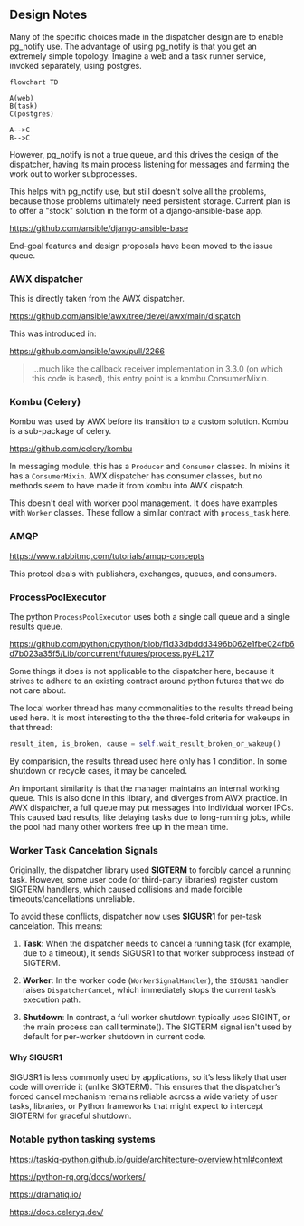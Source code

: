 ## Design Notes

Many of the specific choices made in the dispatcher design are to enable pg_notify use.
The advantage of using pg_notify is that you get an extremely simple topology.
Imagine a web and a task runner service, invoked separately, using postgres.

```mermaid
flowchart TD

A(web)
B(task)
C(postgres)

A-->C
B-->C
```

However, pg_notify is not a true queue, and this drives the design of the dispatcher,
having its main process listening for messages and farming the work out to worker subprocesses.

This helps with pg_notify use, but still doesn't solve all the problems,
because those problems ultimately need persistent storage.
Current plan is to offer a "stock" solution in the form of a django-ansible-base app.

https://github.com/ansible/django-ansible-base

End-goal features and design proposals have been moved to the issue queue.

### AWX dispatcher

This is directly taken from the AWX dispatcher.

https://github.com/ansible/awx/tree/devel/awx/main/dispatch

This was introduced in:

https://github.com/ansible/awx/pull/2266

> ...much like the callback receiver implementation in 3.3.0 (on which this code is based), this entry point is a kombu.ConsumerMixin.

### Kombu (Celery)

Kombu was used by AWX before its transition to a custom solution. Kombu is a sub-package of celery.

https://github.com/celery/kombu

In messaging module, this has a `Producer` and `Consumer` classes.
In mixins it has a `ConsumerMixin`. AWX dispatcher has consumer classes,
but no methods seem to have made it from kombu into AWX dispatch.

This doesn't deal with worker pool management. It does have examples with `Worker` classes.
These follow a similar contract with `process_task` here.

### AMQP

https://www.rabbitmq.com/tutorials/amqp-concepts

This protcol deals with publishers, exchanges, queues, and consumers.

### ProcessPoolExecutor

The python `ProcessPoolExecutor` uses both a single call queue and a single results queue.

https://github.com/python/cpython/blob/f1d33dbddd3496b062e1fbe024fb6d7b023a35f5/Lib/concurrent/futures/process.py#L217

Some things it does is not applicable to the dispatcher here, because it strives to adhere
to an existing contract around python futures that we do not care about.

The local worker thread has many commonalities to the results thread being used here.
It is most interesting to the the three-fold criteria for wakeups in that thread:

```python
result_item, is_broken, cause = self.wait_result_broken_or_wakeup()
```

By comparision, the results thread used here only has 1 condition.
In some shutdown or recycle cases, it may be canceled.

An important similarity is that the manager maintains an internal working queue.
This is also done in this library, and diverges from AWX practice.
In AWX dispatcher, a full queue may put messages into individual worker IPCs.
This caused bad results, like delaying tasks due to long-running jobs,
while the pool had many other workers free up in the mean time.


### Worker Task Cancelation Signals

Originally, the dispatcher library used **SIGTERM** to forcibly cancel a running task. However,
some user code (or third-party libraries) register custom SIGTERM handlers, which caused
collisions and made forcible timeouts/cancellations unreliable.

To avoid these conflicts, dispatcher now uses **SIGUSR1** for per-task cancelation. This means:

1. **Task**: When the dispatcher needs to cancel a running task (for example, due to a timeout),
   it sends SIGUSR1 to that worker subprocess instead of SIGTERM.

2. **Worker**: In the worker code (`WorkerSignalHandler`), the `SIGUSR1` handler raises
   `DispatcherCancel`, which immediately stops the current task’s execution path.

3. **Shutdown**: In contrast, a full worker shutdown typically uses SIGINT, or the main process can call terminate().
The SIGTERM signal isn't used by default for per-worker shutdown in current code.

#### Why SIGUSR1

SIGUSR1 is less commonly used by applications, so it’s less likely that user code
will override it (unlike SIGTERM). This ensures that the dispatcher’s forced cancel
mechanism remains reliable across a wide variety of user tasks, libraries, or Python
frameworks that might expect to intercept SIGTERM for graceful shutdown.

### Notable python tasking systems

https://taskiq-python.github.io/guide/architecture-overview.html#context

https://python-rq.org/docs/workers/

https://dramatiq.io/

https://docs.celeryq.dev/
